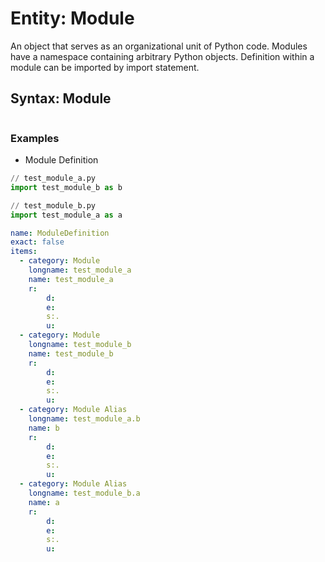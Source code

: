 # Entity: Module
An object that serves as an organizational unit of Python code. Modules have a namespace containing arbitrary Python objects. Definition within a module can be imported by import statement.

## Syntax: Module
```
```

### Examples

- Module Definition
```python
// test_module_a.py
import test_module_b as b

// test_module_b.py
import test_module_a as a
```

```yaml
name: ModuleDefinition
exact: false
items:
  - category: Module
    longname: test_module_a
    name: test_module_a
    r:
        d: 
        e:
        s:.
        u:
  - category: Module
    longname: test_module_b
    name: test_module_b
    r:
        d: 
        e:
        s:.
        u:
  - category: Module Alias
    longname: test_module_a.b
    name: b
    r:
        d: 
        e:
        s:.
        u:
  - category: Module Alias
    longname: test_module_b.a
    name: a
    r:
        d: 
        e:
        s:.
        u:
```